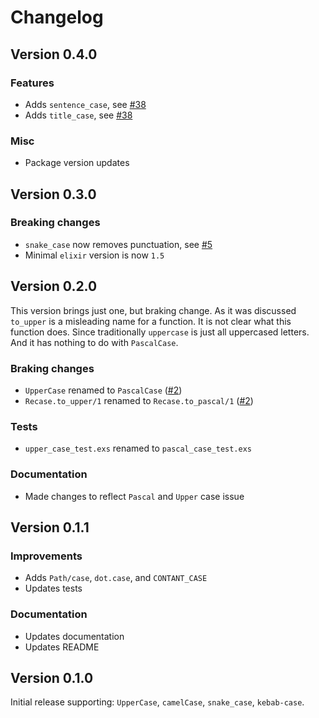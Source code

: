 # Changelog

## Version 0.4.0

### Features

- Adds `sentence_case`, see [#38](https://github.com/sobolevn/recase/pull/38)
- Adds `title_case`, see [#38](https://github.com/sobolevn/recase/pull/39)

### Misc

- Package version updates


## Version 0.3.0

### Breaking changes

- `snake_case` now removes punctuation, see [#5](https://github.com/sobolevn/recase/issues/5)
- Minimal `elixir` version is now `1.5`


## Version 0.2.0

This version brings just one, but braking change. As it was discussed `to_upper` is a misleading name for a function. It is not clear what this function does. Since traditionally `uppercase` is just all uppercased letters. And it has nothing to do with `PascalCase`.

### Braking changes

- `UpperCase` renamed to `PascalCase` ([#2](https://github.com/sobolevn/recase/issues/2))
- `Recase.to_upper/1` renamed to `Recase.to_pascal/1` ([#2](https://github.com/sobolevn/recase/issues/2))

### Tests

- `upper_case_test.exs` renamed to `pascal_case_test.exs`

### Documentation

- Made changes to reflect `Pascal` and `Upper` case issue


## Version 0.1.1

### Improvements

- Adds `Path/case`, `dot.case`, and `CONTANT_CASE`
- Updates tests

### Documentation

- Updates documentation
- Updates README


## Version 0.1.0

Initial release supporting: `UpperCase`, `camelCase`, `snake_case`, `kebab-case`.
